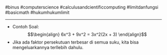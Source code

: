 #binus #computerscience #calculusandcientificcomputing #limitdanfungsi #basicmath #hukumhukumlimit 
___
- Contoh Soal: $$\begin{align}
6x^3 + 9x^2 = 3x^2(2x + 3)
\end{align}$$
- Jika ada faktor persekutuan terbesar di semua suku, kita bisa mengeluarkannya terllebih dahulu.